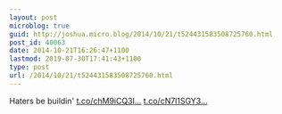 ```yaml
---
layout: post
microblog: true
guid: http://joshua.micro.blog/2014/10/21/t524431583508725760.html
post_id: 40063
date: 2014-10-21T16:26:47+1100
lastmod: 2019-07-30T17:41:43+1100
type: post
url: /2014/10/21/t524431583508725760.html
---
```

Haters be buildin' [t.co/chM9iCQ3I...](http://t.co/chM9iCQ3Ih) [t.co/cN7l1SGY3...](http://t.co/cN7l1SGY31)
